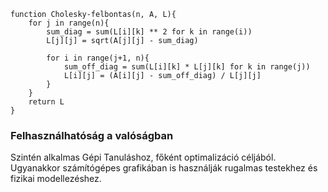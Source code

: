 ```pseudo
function Cholesky-felbontas(n, A, L){
	for j in range(n){
		sum_diag = sum(L[i][k] ** 2 for k in range(i))
		L[j][j] = sqrt(A[j][j] - sum_diag)

		for i in range(j+1, n){
			sum_off_diag = sum(L[i][k] * L[j][k] for k in range(j))
			L[i][j] = (A[i][j] - sum_off_diag) / L[j][j]
		}
	}
	return L
}
```

### Felhasználhatóság a valóságban
Szintén alkalmas Gépi Tanuláshoz, főként optimalizáció céljából. Ugyanakkor számítógépes grafikában is használják rugalmas testekhez és fizikai modellezéshez.